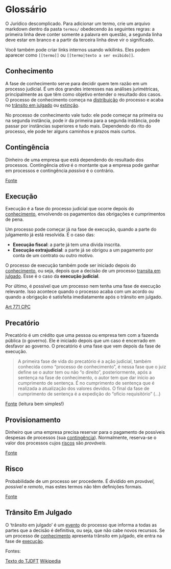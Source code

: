 
<!-- README.md is generated from README.Rmd. Please edit that file -->

# Glossário

O Jurídico descomplicado. Para adicionar um termo, crie um arquivo
markdown dentro da pasta `termos/` obedecendo às seguintes regras: a
primeira linha deve conter somente a palavra em questão, a segunda linha
deve estar em branco e a partir da terceira linha deve vir o
significado.

Você também pode criar links internos usando wikilinks. Eles podem
aparecer como `[[termo]]` ou `[[termo|texto a ser exibido]]`.

<!-- badges: start -->
<!-- badges: end -->

## Conhecimento

A fase de conhecimento serve para decidir quem tem razão em um processo
judicial. É um dos grandes interesses nas análises jurimétricas,
principalmente as que têm como objetivo entender o resultado dos casos.
O processo de conhecimento começa na [distribuição](#) do processo e
acaba no [trânsito em julgado](#trânsito-em-julgado) ou [extinção](#).

No processo de conhecimento vale tudo: ele pode começar na primeira ou
na segunda instância, pode ir da primeira para a segunda instância, pode
passar por instâncias superiores e tudo mais. Dependendo do rito do
processo, ele pode ter alguns caminhos e prazos mais curtos.

## Contingência

Dinheiro de uma empresa que está dependendo do resultado dos processos.
Contingência *ativa* é o montante que a empresa pode ganhar em processos
e contingência *passiva* é o contrário.

[Fonte](https://blog.sajadv.com.br/contingenciamento-juridico-e-provisionamento-de-acoes-judiciais/)

## Execução

Execução é a fase do processo judicial que ocorre depois do
[conhecimento](#conhecimento), envolvendo os pagamentos das obrigações e
cumprimentos de pena.

Um processo pode começar já na fase de execução, quando a parte do
julgamento já está resolvida. É o caso das:

-   **Execução fiscal**: a parte já tem uma dívida inscrita.
-   **Execução extrajudicial**: a parte já se obrigou a um pagamento por
    conta de um contrato ou outro motivo.

O processo de execução também pode ser iniciado depois do
[conhecimento](#conhecimento), ou seja, depois que a decisão de um
processo [transita em julgado](#trânsito-em-julgado). Esse é o caso da
**execução judicial**.

Por último, é possível que um processo nem tenha uma fase de execução
relevante. Isso acontece quando o processo acaba com um acordo ou quando
a obrigação é satisfeita imediatamente após o trânsito em julgado.

[Art 771
CPC](http://www.planalto.gov.br/ccivil_03/_ato2015-2018/2015/lei/l13105.htm#art771)

## Precatório

Precatório é um crédito que uma pessoa ou empresa tem com a fazenda
pública (o governo). Ele é iniciado depois que um caso é encerrado em
desfavor ao governo. O precatório é uma fase que vem depois da fase de
execução.

> A primeira fase de vida do precatório é a ação judicial, também
> conhecida como “processo de conhecimento”, é nessa fase que o juiz
> define se o autor tem ou não “o direito”, posteriormente, após a
> sentença na fase de conhecimento, o autor tem que dar início ao
> cumprimento de sentença. É no cumprimento de sentença que é realizada
> a atualização dos valores devidos. O final da fase de cumprimento de
> sentença é a expedição do “ofício requisitório” (…)

[Fonte](https://precatoriofp.com.br/fases-precatorio/) (leitura bem
simples!)

## Provisionamento

Dinheiro que uma empresa precisa reservar para o pagamento de possíveis
despesas de processos (sua [contingência](#contingência)). Normalmente,
reserva-se o valor dos processos cujos [riscos](#risco) são *prováveis*.

[Fonte](https://blog.sajadv.com.br/provisionamento-juridico-como-prever-e-calcular/)

## Risco

Probabilidade de um processo ser procedente. É dividido em *provável*,
*possível* e *remoto*, mas estes termos não têm definições formais.

[Fonte](https://www.migalhas.com.br/depeso/87327/regras-sobre-contingenciamento-e-seu-impacto-nas-atividades-empresarias)

## Trânsito Em Julgado

O ‘trânsito em julgado’ é um [evento](#) do processo que informa a todas
as partes que a decisão é definitiva, ou seja, que não cabe novos
recursos. Se um processo de [conhecimento](#conhecimento) apresenta
trânsito em julgado, ele entra na fase de [execução](#execução).

Fontes:

[Texto do
TJDFT](https://www.tjdft.jus.br/institucional/imprensa/campanhas-e-produtos/direito-facil/edicao-semanal/transito-em-julgado)
[Wikipedia](https://pt.wikipedia.org/wiki/Tr%C3%A2nsito_em_julgado)
